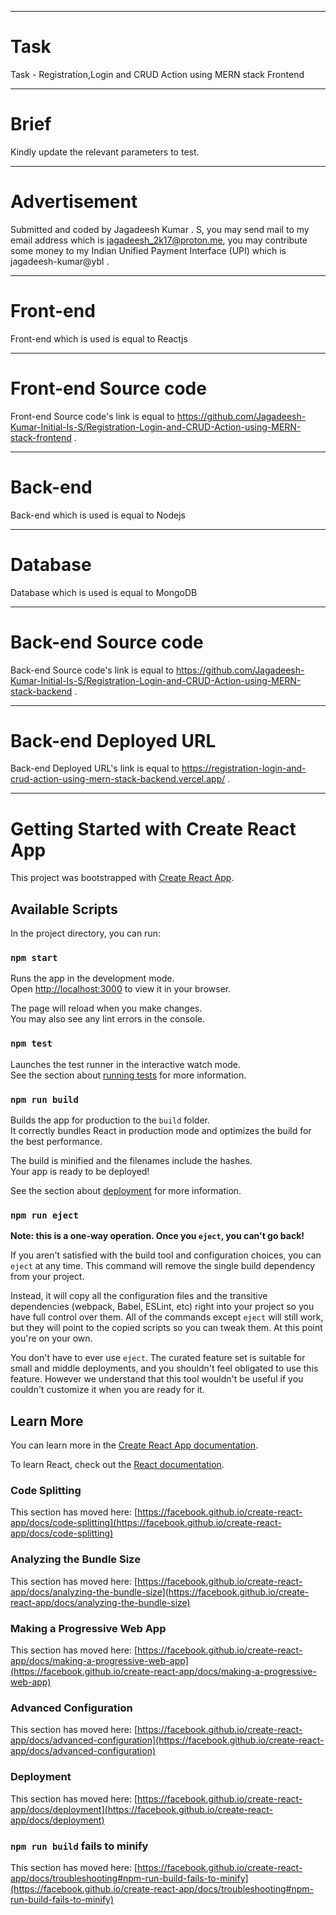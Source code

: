 <hr/>

# Task

Task - Registration,Login and CRUD Action using MERN stack Frontend
<hr/>

# Brief

Kindly update the relevant parameters to test.

<hr/>

# Advertisement

Submitted and coded by Jagadeesh Kumar . S, you may send mail to my email address which is jagadeesh_2k17@proton.me, you may contribute some money to my Indian Unified Payment Interface (UPI) which is jagadeesh-kumar@ybl .

<hr/>

# Front-end

Front-end which is used is equal to Reactjs

<hr/>

# Front-end Source code

Front-end Source code's link is equal to https://github.com/Jagadeesh-Kumar-Initial-Is-S/Registration-Login-and-CRUD-Action-using-MERN-stack-frontend .

<hr/>

<!-- # Front-end Deployed URL

Back-end Deployed URL's link is equal to https://bulk-email-tool-f-e.vercel.app/ .

<hr/> -->

<!-- # Screenshots -->

<!-- ## Dashboard

![Screenshot from 2023-02-28 17-55-24-1](https://user-images.githubusercontent.com/115778774/221854829-c2297b4e-018f-4cc8-bc4e-e37d9b894b87.png)

## Proof 001

![Screenshot from 2023-02-28 18-04-31](https://user-images.githubusercontent.com/115778774/221855970-8432b598-0de1-45ed-a9c2-c080db4f3462.png)

## Proof 002

![Screenshot from 2023-02-28 18-07-53](https://user-images.githubusercontent.com/115778774/221856511-0939cb47-be5d-49d4-b93b-82ffb4c76b5a.png)

## Proof 003

![Screenshot from 2023-02-28 18-10-38](https://user-images.githubusercontent.com/115778774/221857005-e74f9d1c-9b2e-499e-8aec-ced4c314f750.png)
  
<hr/> -->

# Back-end

Back-end which is used is equal to Nodejs

<hr/>

# Database

Database which is used is equal to MongoDB

<hr/>

# Back-end Source code

Back-end Source code's link is equal to https://github.com/Jagadeesh-Kumar-Initial-Is-S/Registration-Login-and-CRUD-Action-using-MERN-stack-backend .

<hr/>

# Back-end Deployed URL

Back-end Deployed URL's link is equal to https://registration-login-and-crud-action-using-mern-stack-backend.vercel.app/ .

<hr/>

# Getting Started with Create React App

This project was bootstrapped with [Create React App](https://github.com/facebook/create-react-app).

## Available Scripts

In the project directory, you can run:

### `npm start`

Runs the app in the development mode.\
Open [http://localhost:3000](http://localhost:3000) to view it in your browser.

The page will reload when you make changes.\
You may also see any lint errors in the console.

### `npm test`

Launches the test runner in the interactive watch mode.\
See the section about [running tests](https://facebook.github.io/create-react-app/docs/running-tests) for more information.

### `npm run build`

Builds the app for production to the `build` folder.\
It correctly bundles React in production mode and optimizes the build for the best performance.

The build is minified and the filenames include the hashes.\
Your app is ready to be deployed!

See the section about [deployment](https://facebook.github.io/create-react-app/docs/deployment) for more information.

### `npm run eject`

**Note: this is a one-way operation. Once you `eject`, you can't go back!**

If you aren't satisfied with the build tool and configuration choices, you can `eject` at any time. This command will remove the single build dependency from your project.

Instead, it will copy all the configuration files and the transitive dependencies (webpack, Babel, ESLint, etc) right into your project so you have full control over them. All of the commands except `eject` will still work, but they will point to the copied scripts so you can tweak them. At this point you're on your own.

You don't have to ever use `eject`. The curated feature set is suitable for small and middle deployments, and you shouldn't feel obligated to use this feature. However we understand that this tool wouldn't be useful if you couldn't customize it when you are ready for it.

## Learn More

You can learn more in the [Create React App documentation](https://facebook.github.io/create-react-app/docs/getting-started).

To learn React, check out the [React documentation](https://reactjs.org/).

### Code Splitting

This section has moved here: [https://facebook.github.io/create-react-app/docs/code-splitting](https://facebook.github.io/create-react-app/docs/code-splitting)

### Analyzing the Bundle Size

This section has moved here: [https://facebook.github.io/create-react-app/docs/analyzing-the-bundle-size](https://facebook.github.io/create-react-app/docs/analyzing-the-bundle-size)

### Making a Progressive Web App

This section has moved here: [https://facebook.github.io/create-react-app/docs/making-a-progressive-web-app](https://facebook.github.io/create-react-app/docs/making-a-progressive-web-app)

### Advanced Configuration

This section has moved here: [https://facebook.github.io/create-react-app/docs/advanced-configuration](https://facebook.github.io/create-react-app/docs/advanced-configuration)

### Deployment

This section has moved here: [https://facebook.github.io/create-react-app/docs/deployment](https://facebook.github.io/create-react-app/docs/deployment)

### `npm run build` fails to minify

This section has moved here: [https://facebook.github.io/create-react-app/docs/troubleshooting#npm-run-build-fails-to-minify](https://facebook.github.io/create-react-app/docs/troubleshooting#npm-run-build-fails-to-minify)
